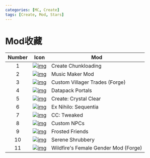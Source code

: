 ```yaml
---
categories: [MC, Create]
tags: [Create, Mod, Stars]
---
```


# Mod收藏



| Number |                             Icon                             | Mod                                  |
| :----: | :----------------------------------------------------------: | ------------------------------------ |
|   1    | [ ![img](https://media.forgecdn.net/avatars/thumbnails/395/165/64/64/637593021699632902.png) ](https://www.curseforge.com/minecraft/mc-mods/create-chunkloading) | Create Chunkloading                  |
|   2    | [ ![img](https://media.forgecdn.net/avatars/thumbnails/225/479/64/64/637040532954009879.png) ](https://www.curseforge.com/minecraft/mc-mods/music-maker-mod) | Music Maker Mod                      |
|   3    | [ ![img](https://media.forgecdn.net/avatars/thumbnails/635/621/64/64/638037638366686003.jpeg) ](https://www.curseforge.com/minecraft/mc-mods/custom-villager-trades-forge) | Custom Villager Trades (Forge)       |
|   4    | [ ![img](https://media.forgecdn.net/avatars/thumbnails/317/294/64/64/637421357911375956.png) ](https://www.curseforge.com/minecraft/mc-mods/datapack-portals) | Datapack Portals                     |
|   5    | [ ![img](https://media.forgecdn.net/avatars/thumbnails/601/287/64/64/637980136211380412.png) ](https://www.curseforge.com/minecraft/mc-mods/create-crystal-clear) | Create: Crystal Clear                |
|   6    | [ ![img](https://media.forgecdn.net/avatars/thumbnails/346/120/64/64/637494562265031143.png) ](https://www.curseforge.com/minecraft/mc-mods/ex-nihilo-sequentia) | Ex Nihilo: Sequentia                 |
|   7    | [ ![img](https://media.forgecdn.net/avatars/thumbnails/130/871/64/64/636463439690354770.png) ](https://www.curseforge.com/minecraft/mc-mods/cc-tweaked) | CC: Tweaked                          |
|   8    | [ ![img](https://media.forgecdn.net/avatars/thumbnails/7/987/64/64/635394772410491871.png) ](https://www.curseforge.com/minecraft/mc-mods/custom-npcs) | Custom NPCs                          |
|   9    | [ ![img](https://media.forgecdn.net/avatars/thumbnails/465/411/64/64/637746696852738455.png) ](https://www.curseforge.com/minecraft/mc-mods/frosted-friends) | Frosted Friends                      |
|   10   | [ ![img](https://media.forgecdn.net/avatars/thumbnails/510/835/64/64/637828355807658993.png) ](https://www.curseforge.com/minecraft/mc-mods/serene-shrubbery) | Serene Shrubbery                     |
|   11   | [ ![img](https://media.forgecdn.net/avatars/thumbnails/437/530/64/64/637681395792317686.png) ](https://www.curseforge.com/minecraft/mc-mods/female-gender-forge) | Wildfire's Female Gender Mod (Forge) |

